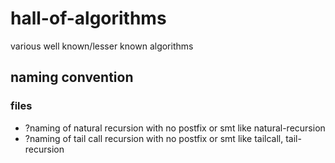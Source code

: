 # hall-of-algorithms
various well known/lesser known algorithms

## naming convention
### files
- ?naming of natural recursion with no postfix or smt like natural-recursion
- ?naming of tail call recursion with no postfix or smt like tailcall, tail-recursion
